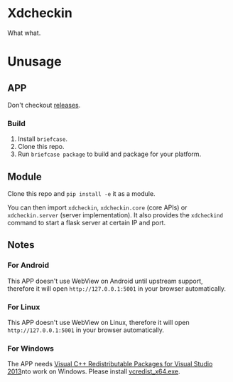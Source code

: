 # Xdcheckin
What what.

# Unusage
## APP
Don't checkout [releases](https://github.com/Pairman/Xdcheckin/releases/).

### Build
1. Install ```briefcase```.<br>
2. Clone this repo.<br>
3. Run ```briefcase package``` to build and package for your platform.


## Module
Clone this repo and ```pip install -e``` it as a module.

You can then import ```xdcheckin```, ```xdcheckin.core``` (core APIs) or ```xdcheckin.server``` (server implementation). It also provides the ```xdcheckind``` command to start a flask server at certain IP and port.

## Notes
### For Android
This APP doesn't use WebView on Android until upstream support, therefore it will open ```http://127.0.0.1:5001``` in your browser automatically.

### For Linux
This APP doesn't use WebView on Linux, therefore it will open ```http://127.0.0.1:5001``` in your browser automatically.

### For Windows
The APP needs [Visual C++ Redistributable Packages for Visual Studio 2013](https://www.microsoft.com/en-US/download/details.aspx?id=40784)nto work on Windows. Please install [vcredist_x64.exe](https://download.microsoft.com/download/c/c/2/cc2df5f8-4454-44b4-802d-5ea68d086676/vcredist_x64.exe).
